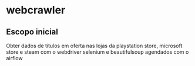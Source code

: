 # webcrawler

## Escopo inicial

Obter dados de titulos em oferta nas lojas da playstation store, microsoft store e steam com o webdriver
selenium e beautifulsoup agendados com o airflow